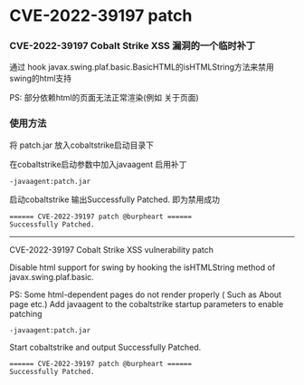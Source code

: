 # CVE-2022-39197 patch

### CVE-2022-39197 Cobalt Strike XSS 漏洞的一个临时补丁

通过 hook javax.swing.plaf.basic.BasicHTML的isHTMLString方法来禁用swing的html支持

PS: 部分依赖html的页面无法正常渲染(例如 关于页面)

### 使用方法
将 patch.jar 放入cobaltstrike启动目录下

在cobaltstrike启动参数中加入javaagent 启用补丁
```
-javaagent:patch.jar
```

启动cobaltstrike 输出Successfully Patched. 即为禁用成功
```
====== CVE-2022-39197 patch @burpheart ======
Successfully Patched.
```


------------------
CVE-2022-39197 Cobalt Strike XSS vulnerability patch

Disable html support for swing by hooking the isHTMLString method of javax.swing.plaf.basic.

PS: Some html-dependent pages do not render properly ( Such as About page etc.)
Add javaagent to the cobaltstrike startup parameters to enable patching
```
-javaagent:patch.jar
```

Start cobaltstrike and output Successfully Patched.
```
====== CVE-2022-39197 patch @burpheart ======
Successfully Patched.
```

